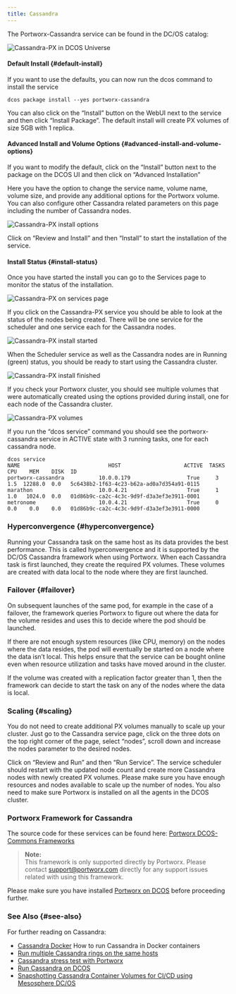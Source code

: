 ```yaml
---
title: Cassandra
---
```


The Portworx-Cassandra service can be found in the DC/OS catalog:

![Cassandra-PX in DCOS Universe](https://docs.portworx.com/images/dcos-cassandra-px-universe.png)

#### Default Install {#default-install}

If you want to use the defaults, you can now run the dcos command to install the service

```text
dcos package install --yes portworx-cassandra
```

You can also click on the “Install” button on the WebUI next to the service and then click “Install Package”. The default install will create PX volumes of size 5GB with 1 replica.

#### Advanced Install and Volume Options {#advanced-install-and-volume-options}

If you want to modify the default, click on the “Install” button next to the package on the DCOS UI and then click on “Advanced Installation”

Here you have the option to change the service name, volume name, volume size, and provide any additional options for the Portworx volume. You can also configure other Cassandra related parameters on this page including the number of Cassandra nodes.

![Cassandra-PX install options](https://docs.portworx.com/images/dcos-cassandra-px-install-options.png)

Click on “Review and Install” and then “Install” to start the installation of the service.

#### Install Status {#install-status}

Once you have started the install you can go to the Services page to monitor the status of the installation.

![Cassandra-PX on services page](https://docs.portworx.com/images/dcos-cassandra-px-service.png)

If you click on the Cassandra-PX service you should be able to look at the status of the nodes being created. There will be one service for the scheduler and one service each for the Cassandra nodes.

![Cassandra-PX install started](https://docs.portworx.com/images/dcos-cassandra-px-started-install.png)

When the Scheduler service as well as the Cassandra nodes are in Running \(green\) status, you should be ready to start using the Cassandra cluster.

![Cassandra-PX install finished](https://docs.portworx.com/images/dcos-cassandra-px-finished-install.png)

If you check your Portworx cluster, you should see multiple volumes that were automatically created using the options provided during install, one for each node of the Cassandra cluster.

![Cassandra-PX volumes](https://docs.portworx.com/images/dcos-cassandra-px-volume-list.png)

If you run the “dcos service” command you should see the portworx-cassandra service in ACTIVE state with 3 running tasks, one for each cassandra node.

```text
dcos service
NAME                            HOST                    ACTIVE  TASKS  CPU    MEM    DISK  ID
portworx-cassandra           10.0.0.179                  True     3    1.5  12288.0  0.0   5c6438b2-1f63-4c23-b62a-ad0a7d354a91-0115
marathon                     10.0.4.21                   True     1    1.0   1024.0  0.0   01d86b9c-ca2c-4c3c-9d9f-d3a3ef3e3911-0001
metronome                    10.0.4.21                   True     0    0.0    0.0    0.0   01d86b9c-ca2c-4c3c-9d9f-d3a3ef3e3911-0000
```

### Hyperconvergence {#hyperconvergence}

Running your Cassandra task on the same host as its data provides the best performance. This is called hyperconvergence and it is supported by the DC/OS Cassandra framework when using Portworx. When each Cassandra task is first launched, they create the required PX volumes. These volumes are created with data local to the node where they are first launched.

### Failover {#failover}

On subsequent launches of the same pod, for example in the case of a failover, the framework queries Portworx to figure out where the data for the volume resides and uses this to decide where the pod should be launched.

If there are not enough system resources \(like CPU, memory\) on the nodes where the data resides, the pod will eventually be started on a node where the data isn’t local. This helps ensure that the service can be bought online even when resource utilization and tasks have moved around in the cluster.

If the volume was created with a replication factor greater than 1, then the framework can decide to start the task on any of the nodes where the data is local.

### Scaling {#scaling}

You do not need to create additional PX volumes manually to scale up your cluster. Just go to the Cassandra service page, click on the three dots on the top right corner of the page, select “nodes”, scroll down and increase the nodes parameter to the desired nodes.

Click on “Review and Run” and then “Run Service”. The service scheduler should restart with the updated node count and create more Cassandra nodes with newly created PX volumes. Please make sure you have enough resources and nodes available to scale up the number of nodes. You also need to make sure Portworx is installed on all the agents in the DCOS cluster.

### Portworx Framework for Cassandra

The source code for these services can be found here: [Portworx DCOS-Commons Frameworks](https://github.com/portworx/dcos-commons)

> **Note:**  
> This framework is only supported directly by Portworx. Please contact support@portworx.com directly for any support issues related with using this framework.

Please make sure you have installed [Portworx on DCOS](https://docs.portworx.com/scheduler/mesosphere-dcos/install.html) before proceeding further.

### See Also {#see-also}

For further reading on Cassandra:

* [Cassandra Docker](https://portworx.com/use-case/cassandra-docker-container/) How to run Cassandra in Docker containers
* [Run multiple Cassandra rings on the same hosts](https://portworx.com/run-multiple-cassandra-clusters-hosts/)
* [Cassandra stress test with Portworx](https://docs.portworx.com/applications/cassandra-px-perf-test.html)
* [Run Cassandra on DCOS](https://docs.portworx.com/scheduler/mesosphere-dcos/cassandra.html)
* [Snapshotting Cassandra Container Volumes for CI/CD using Mesosphere DC/OS](https://portworx.com/snapshotting-cassandra-container-volumes-ci-using-mesosphere-dcos/)


